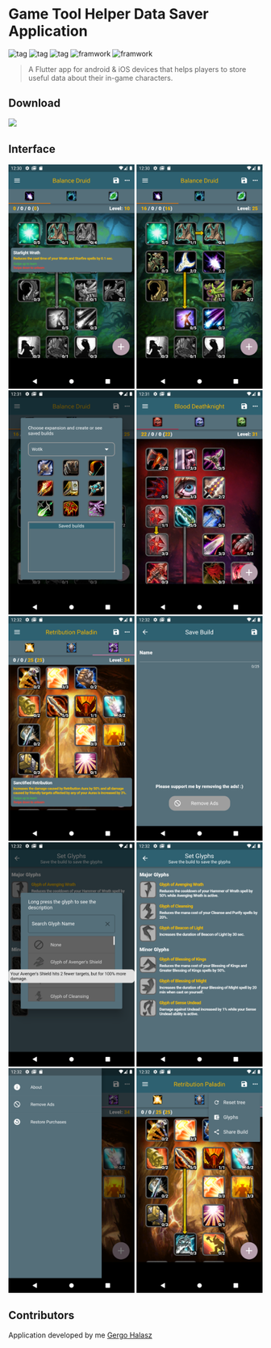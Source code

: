 # Game Tool Helper Data Saver Application
![tag](https://img.shields.io/badge/-iOS-FF7B54) ![tag](https://img.shields.io/badge/-Android-FF7B54) ![tag](https://img.shields.io/badge/-Helper-FF7B54) ![framwork](https://img.shields.io/badge/-Tool-6C00FF) ![framwork](https://img.shields.io/badge/-Flutter-6C00FF)
> A Flutter app for android & iOS devices that helps players to store useful data about their in-game characters.
## Download
<a href="https://apps.apple.com/us/app/wow-classic-tbc-wotlk-talents/id1593368066"><img src="https://www.freepnglogos.com/uploads/app-store-logo-png/download-on-the-app-store-logo-png-23.png" width="200"></img></a>
## Interface
<kbd><img width="250" src=".\resources\1.png"></a></kbd>
<kbd><img width="250" src=".\resources\2.png"></a></kbd>
<kbd><img width="250" src=".\resources\3.png"></a></kbd>
<kbd><img width="250" src=".\resources\4.png"></a></kbd>
<kbd><img width="250" src=".\resources\5.png"></a></kbd>
<kbd><img width="250" src=".\resources\6.png"></a></kbd>
<kbd><img width="250" src=".\resources\7.png"></a></kbd>
<kbd><img width="250" src=".\resources\8.png"></a></kbd>
<kbd><img width="250" src=".\resources\9.png"></a></kbd>
<kbd><img width="250" src=".\resources\10.png"></a></kbd>

## Contributors

Application developed by me [Gergo Halasz](https://github.com/HalaszGergo123)

